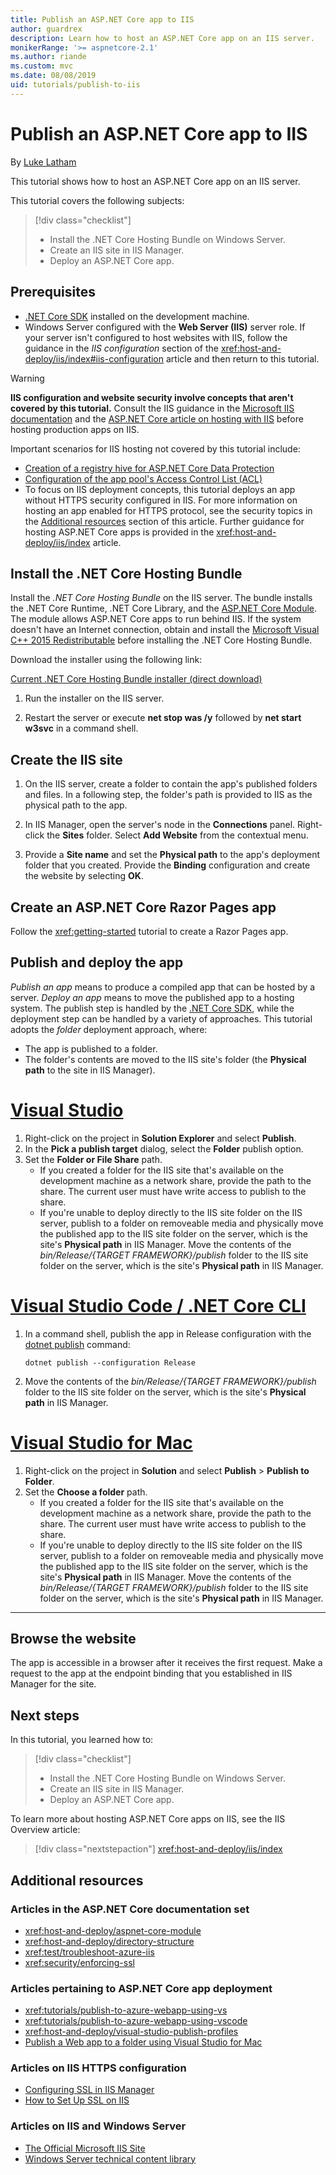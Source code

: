 ```yaml
---
title: Publish an ASP.NET Core app to IIS
author: guardrex
description: Learn how to host an ASP.NET Core app on an IIS server.
monikerRange: '>= aspnetcore-2.1'
ms.author: riande
ms.custom: mvc
ms.date: 08/08/2019
uid: tutorials/publish-to-iis
---
```

# Publish an ASP.NET Core app to IIS

By [Luke Latham](https://github.com/guardrex)

This tutorial shows how to host an ASP.NET Core app on an IIS server.

This tutorial covers the following subjects:

> [!div class="checklist"]
> * Install the .NET Core Hosting Bundle on Windows Server.
> * Create an IIS site in IIS Manager.
> * Deploy an ASP.NET Core app.

## Prerequisites

* [.NET Core SDK](/dotnet/core/sdk) installed on the development machine.
* Windows Server configured with the **Web Server (IIS)** server role. If your server isn't configured to host websites with IIS, follow the guidance in the *IIS configuration* section of the <xref:host-and-deploy/iis/index#iis-configuration> article and then return to this tutorial.

> [!WARNING]
> **IIS configuration and website security involve concepts that aren't covered by this tutorial.** Consult the IIS guidance in the [Microsoft IIS documentation](https://www.iis.net/) and the [ASP.NET Core article on hosting with IIS](xref:host-and-deploy/iis/index) before hosting production apps on IIS.
>
> Important scenarios for IIS hosting not covered by this tutorial include:
>
> * [Creation of a registry hive for ASP.NET Core Data Protection](xref:host-and-deploy/iis/index#data-protection)
> * [Configuration of the app pool's Access Control List (ACL)](xref:host-and-deploy/iis/index#application-pool-identity)
> * To focus on IIS deployment concepts, this tutorial deploys an app without HTTPS security configured in IIS. For more information on hosting an app enabled for HTTPS protocol, see the security topics in the [Additional resources](#additional-resources) section of this article. Further guidance for hosting ASP.NET Core apps is provided in the <xref:host-and-deploy/iis/index> article.

## Install the .NET Core Hosting Bundle

Install the *.NET Core Hosting Bundle* on the IIS server. The bundle installs the .NET Core Runtime, .NET Core Library, and the [ASP.NET Core Module](xref:host-and-deploy/aspnet-core-module). The module allows ASP.NET Core apps to run behind IIS. If the system doesn't have an Internet connection, obtain and install the [Microsoft Visual C++ 2015 Redistributable](https://www.microsoft.com/download/details.aspx?id=53840) before installing the .NET Core Hosting Bundle.

Download the installer using the following link:

[Current .NET Core Hosting Bundle installer (direct download)](https://www.microsoft.com/net/permalink/dotnetcore-current-windows-runtime-bundle-installer)

1. Run the installer on the IIS server.

1. Restart the server or execute **net stop was /y** followed by **net start w3svc** in a command shell.

## Create the IIS site

1. On the IIS server, create a folder to contain the app's published folders and files. In a following step, the folder's path is provided to IIS as the physical path to the app.

1. In IIS Manager, open the server's node in the **Connections** panel. Right-click the **Sites** folder. Select **Add Website** from the contextual menu.

1. Provide a **Site name** and set the **Physical path** to the app's deployment folder that you created. Provide the **Binding** configuration and create the website by selecting **OK**.

## Create an ASP.NET Core Razor Pages app

Follow the <xref:getting-started> tutorial to create a Razor Pages app.

## Publish and deploy the app

*Publish an app* means to produce a compiled app that can be hosted by a server. *Deploy an app* means to move the published app to a hosting system. The publish step is handled by the [.NET Core SDK](/dotnet/core/sdk), while the deployment step can be handled by a variety of approaches. This tutorial adopts the *folder* deployment approach, where:

* The app is published to a folder.
* The folder's contents are moved to the IIS site's folder (the **Physical path** to the site in IIS Manager).

# [Visual Studio](#tab/visual-studio)

1. Right-click on the project in **Solution Explorer** and select **Publish**.
1. In the **Pick a publish target** dialog, select the **Folder** publish option.
1. Set the **Folder or File Share** path.
   * If you created a folder for the IIS site that's available on the development machine as a network share, provide the path to the share. The current user must have write access to publish to the share.
   * If you're unable to deploy directly to the IIS site folder on the IIS server, publish to a folder on removeable media and physically move the published app to the IIS site folder on the server, which is the site's **Physical path** in IIS Manager. Move the contents of the *bin/Release/{TARGET FRAMEWORK}/publish* folder to the IIS site folder on the server, which is the site's **Physical path** in IIS Manager.

# [Visual Studio Code / .NET Core CLI](#tab/visual-studio-code+netcore-cli)

1. In a command shell, publish the app in Release configuration with the [dotnet publish](/dotnet/core/tools/dotnet-publish) command:

   ```console
   dotnet publish --configuration Release
   ```

1. Move the contents of the *bin/Release/{TARGET FRAMEWORK}/publish* folder to the IIS site folder on the server, which is the site's **Physical path** in IIS Manager.

# [Visual Studio for Mac](#tab/visual-studio-mac)

1. Right-click on the project in **Solution** and select **Publish** > **Publish to Folder**.
1. Set the **Choose a folder** path.
   * If you created a folder for the IIS site that's available on the development machine as a network share, provide the path to the share. The current user must have write access to publish to the share.
   * If you're unable to deploy directly to the IIS site folder on the IIS server, publish to a folder on removeable media and physically move the published app to the IIS site folder on the server, which is the site's **Physical path** in IIS Manager. Move the contents of the *bin/Release/{TARGET FRAMEWORK}/publish* folder to the IIS site folder on the server, which is the site's **Physical path** in IIS Manager.

---

## Browse the website

The app is accessible in a browser after it receives the first request. Make a request to the app at the endpoint binding that you established in IIS Manager for the site.

## Next steps

In this tutorial, you learned how to:

> [!div class="checklist"]
> * Install the .NET Core Hosting Bundle on Windows Server.
> * Create an IIS site in IIS Manager.
> * Deploy an ASP.NET Core app.

To learn more about hosting ASP.NET Core apps on IIS, see the IIS Overview article:

> [!div class="nextstepaction"]
> <xref:host-and-deploy/iis/index>

## Additional resources

### Articles in the ASP.NET Core documentation set

* <xref:host-and-deploy/aspnet-core-module>
* <xref:host-and-deploy/directory-structure>
* <xref:test/troubleshoot-azure-iis>
* <xref:security/enforcing-ssl>

### Articles pertaining to ASP.NET Core app deployment

* <xref:tutorials/publish-to-azure-webapp-using-vs>
* <xref:tutorials/publish-to-azure-webapp-using-vscode>
* <xref:host-and-deploy/visual-studio-publish-profiles>
* [Publish a Web app to a folder using Visual Studio for Mac](/visualstudio/mac/publish-folder)

### Articles on IIS HTTPS configuration

* [Configuring SSL in IIS Manager](/iis/manage/configuring-security/configuring-ssl-in-iis-manager)
* [How to Set Up SSL on IIS](/iis/manage/configuring-security/how-to-set-up-ssl-on-iis)

### Articles on IIS and Windows Server

* [The Official Microsoft IIS Site](https://www.iis.net/)
* [Windows Server technical content library](/windows-server/windows-server)
